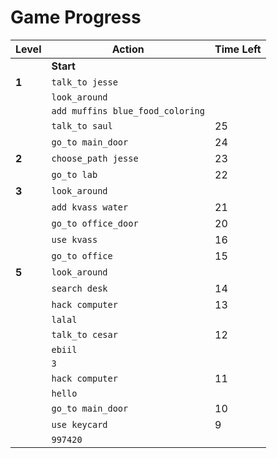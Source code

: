 # Game Progress

| **Level** | **Action**                         | **Time Left** |
|-----------|------------------------------------|---------------|
|           | **Start**                          |               |
| **1**     | `talk_to jesse`                    |               |
|           | `look_around`                      |               |
|           | `add muffins blue_food_coloring`   |               |
|           | `talk_to saul`                     | 25            |
|           | `go_to main_door`                  | 24            |
| **2**     | `choose_path jesse`                | 23            |
|           | `go_to lab`                        | 22            |
| **3**     | `look_around`                      |               |
|           | `add kvass water`                  | 21            |
|           | `go_to office_door`                | 20            |
|           | `use kvass`                        | 16            |
|           | `go_to office`                     | 15            |
| **5**     | `look_around`                      |               |
|           | `search desk`                      | 14            |
|           | `hack computer`                    | 13            |
|           | `lalal`                            |               |
|           | `talk_to cesar`                    | 12            |
|           | `ebiil`                            |               |
|           | `3`                                |               |
|           | `hack computer`                    | 11            |
|           | `hello`                            |               |
|           | `go_to main_door`                  | 10            |
|           | `use keycard`                      | 9             |
|           | `997420`                           |               |
